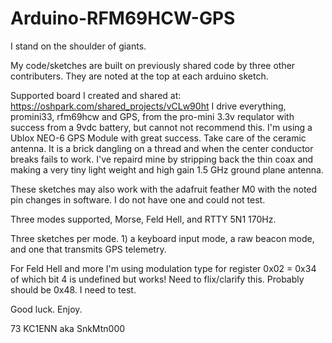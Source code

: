 # Arduino-RFM69HCW-GPS

I stand on the shoulder of giants.

My code/sketches are built on previously shared code by three other contributers.  They are noted at the top at each arduino sketch.

Supported board I created and shared at:  https://oshpark.com/shared_projects/vCLw90ht   I drive everything, promini33, rfm69hcw and GPS,  from the pro-mini 3.3v requlator with success from a 9vdc battery, but cannot not recommend this.  I'm using a Ublox NEO-6 GPS Module with great success.  Take care of the ceramic antenna.  It is a brick dangling on a thread and when the center conductor breaks fails to work.  I've repaird mine by stripping back the thin coax and making a very tiny light weight and high gain 1.5 GHz ground plane antenna.

These sketches may also work with the adafruit feather M0 with the noted pin changes in software.  I do not have one and could not test.

Three modes supported, Morse, Feld Hell, and RTTY 5N1 170Hz.

Three sketches per mode.  1) a keyboard input mode, a raw beacon mode, and one that transmits GPS telemetry.

For Feld Hell and more I'm using modulation type for register 0x02 = 0x34 of which bit 4 is undefined but works!  Need to flix/clarify this.  Probably should be 0x48.  I need to test.

Good luck.  Enjoy.

73 KC1ENN aka SnkMtn000
